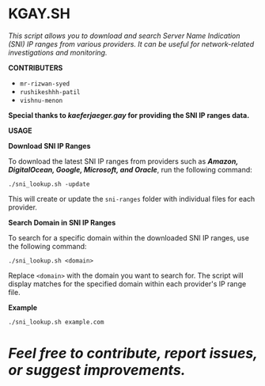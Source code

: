 # **KGAY.SH**
 _This script allows you to download and search Server Name Indication (SNI) IP ranges from various providers. It can be useful for network-related investigations and monitoring._


**CONTRIBUTERS**

- `mr-rizwan-syed`
- `rushikeshhh-patil`
- `vishnu-menon`

**Special thanks to _kaeferjaeger.gay_ for providing the SNI IP ranges data.**

**USAGE**

**Download SNI IP Ranges**

To download the latest SNI IP ranges from providers such as ***Amazon, DigitalOcean, Google, Microsoft, and Oracle***, run the following command:

```./sni_lookup.sh -update```

This will create or update the `sni-ranges` folder with individual files for each provider.

**Search Domain in SNI IP Ranges**

To search for a specific domain within the downloaded SNI IP ranges, use the following command:

```./sni_lookup.sh <domain>```

Replace `<domain>` with the domain you want to search for. The script will display matches for the specified domain within each provider's IP range file.

**Example**

```./sni_lookup.sh example.com```


# **_Feel free to contribute, report issues, or suggest improvements._** 
